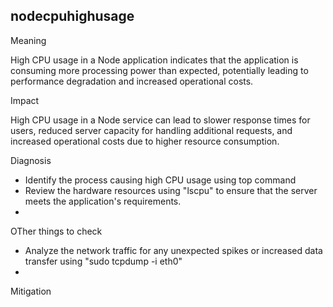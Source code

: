 ## nodecpuhighusage

Meaning

High CPU usage in a Node application indicates that the application is consuming more processing power than expected, potentially leading to performance degradation and increased operational costs.

Impact

High CPU usage in a Node service can lead to slower response times for users, reduced server capacity for handling additional requests, and increased operational costs due to higher resource consumption.

Diagnosis

- Identify the process causing high CPU usage using top command
- Review the hardware resources using "lscpu" to ensure that the server meets the application's requirements.
- 

OTher things to check

- Analyze the network traffic for any unexpected spikes or increased data transfer using "sudo tcpdump -i eth0"
- 

Mitigation
